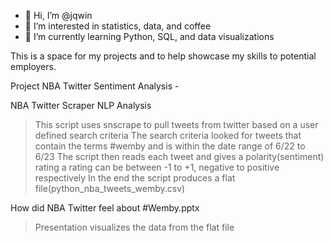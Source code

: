 - 👋 Hi, I’m @jqwin
- 👀 I’m interested in statistics, data, and coffee
- 🌱 I’m currently learning Python, SQL, and data visualizations

This is a space for my projects and to help showcase my skills to potential employers.

Project NBA Twitter Sentiment Analysis -

NBA Twitter Scraper NLP Analysis
> This script uses snscrape to pull tweets from twitter based on a user defined search criteria
> The search criteria looked for tweets that contain the terms #wemby and is within the date range of 6/22 to 6/23
> The script then reads each tweet and gives a polarity(sentiment) rating
>   a rating can be between -1 to +1, negative to positive respectively
> In the end the script produces a flat file(python_nba_tweets_wemby.csv)

How did NBA Twitter feel about #Wemby.pptx
> Presentation visualizes the data from the flat file


<!---
jqwin/jqwin is a ✨ special ✨ repository because its `README.md` (this file) appears on your GitHub profile.
You can click the Preview link to take a look at your changes.
--->
